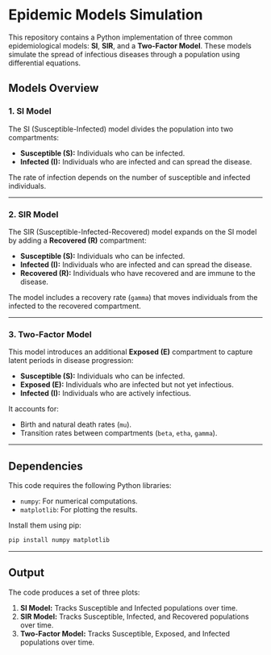 # Epidemic Models Simulation

This repository contains a Python implementation of three common epidemiological models: **SI**, **SIR**, and a **Two-Factor Model**. These models simulate the spread of infectious diseases through a population using differential equations.

## **Models Overview**

### 1. **SI Model**
The SI (Susceptible-Infected) model divides the population into two compartments:
- **Susceptible (S):** Individuals who can be infected.
- **Infected (I):** Individuals who are infected and can spread the disease.

The rate of infection depends on the number of susceptible and infected individuals.

---

### 2. **SIR Model**
The SIR (Susceptible-Infected-Recovered) model expands on the SI model by adding a **Recovered (R)** compartment:
- **Susceptible (S):** Individuals who can be infected.
- **Infected (I):** Individuals who are infected and can spread the disease.
- **Recovered (R):** Individuals who have recovered and are immune to the disease.

The model includes a recovery rate (`gamma`) that moves individuals from the infected to the recovered compartment.

---

### 3. **Two-Factor Model**
This model introduces an additional **Exposed (E)** compartment to capture latent periods in disease progression:
- **Susceptible (S):** Individuals who can be infected.
- **Exposed (E):** Individuals who are infected but not yet infectious.
- **Infected (I):** Individuals who are actively infectious.

It accounts for:
- Birth and natural death rates (`mu`).
- Transition rates between compartments (`beta`, `etha`, `gamma`).


---

## **Dependencies**
This code requires the following Python libraries:
- `numpy`: For numerical computations.
- `matplotlib`: For plotting the results.

Install them using pip:
```bash
pip install numpy matplotlib
```

---

## **Output**
The code produces a set of three plots:
1. **SI Model:** Tracks Susceptible and Infected populations over time.
2. **SIR Model:** Tracks Susceptible, Infected, and Recovered populations over time.
3. **Two-Factor Model:** Tracks Susceptible, Exposed, and Infected populations over time.


